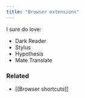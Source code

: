 ```yaml
---
title: "Browser extensions"
---
```


I sure do love:
- Dark Reader
- Stylus
- Hypothesis
- Mate Translate

### Related
- [[Browser shortcuts]]
